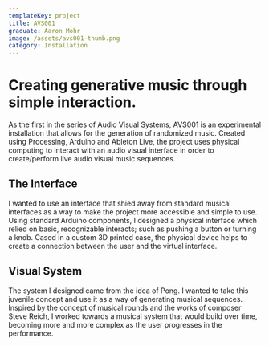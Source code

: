 ```yaml
---
templateKey: project
title: AVS001
graduate: Aaron Mohr
image: /assets/avs001-thumb.png
category: Installation
---
```

# Creating generative music through simple interaction.

As the first in the series of Audio Visual Systems, AVS001 is an experimental installation that allows for the generation of randomized music. Created using Processing, Arduino and Ableton Live, the project uses physical computing to interact with an audio visual interface in order to create/perform live audio visual music sequences. 

## The Interface

I wanted to use an interface that shied away from standard musical interfaces as a way to make the project more accessible and simple to use. Using standard Arduino components, I designed a physical interface which relied on basic, recognizable interacts; such as pushing a button or turning a knob. Cased in a custom 3D printed case, the physical device helps to create a connection between the user and the virtual interface.

## Visual System

The system I designed came from the idea of Pong. I wanted to take this juvenile concept and use it as a way of generating musical sequences. Inspired by the concept of musical rounds and the works of composer Steve Reich, I worked towards a musical system that would build over time, becoming more and more complex as the user progresses in the performance.
